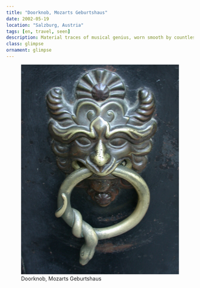 ```yaml
---
title: "Doorknob, Mozarts Geburtshaus"
date: 2002-05-19
location: "Salzburg, Austria"
tags: [en, travel, seen]
description: Material traces of musical genius, worn smooth by countless hands.
class: glimpse
ornament: glimpse
---
```


<figure>
  <img src="/assets/img/2002-05-19-doorknob-mozarts-geburtshaus.jpeg" alt="Doorknob, Mozarts Geburtshaus">
  <figcaption>Doorknob, Mozarts Geburtshaus</figcaption>
</figure>
